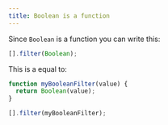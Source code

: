 ```yaml
---
title: Boolean is a function
---
```


Since `Boolean` is a function you can write this:

```javascript
[].filter(Boolean);
```

This is a equal to:

```javascript
function myBooleanFilter(value) {
  return Boolean(value);
}

[].filter(myBooleanFilter);
```
